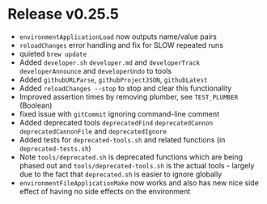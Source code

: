 # Release v0.25.5

- `environmentApplicationLoad` now outputs name/value pairs
- `reloadChanges` error handling and fix for SLOW repeated runs
- quieted `brew update`
- Added `developer.sh` `developer.md` and `developerTrack` `developerAnnounce` and `developerUndo` to tools
- Added `githubURLParse`, `githubProjectJSON`, `githubLatest`
- Added `reloadChanges --stop` to stop and clear this functionality
- Improved assertion times by removing plumber, see `TEST_PLUMBER` (Boolean)
- fixed issue with `gitCommit` ignoring command-line comment
- Added deprecated tools `deprecatedFind` `deprecatedCannon` `deprecatedCannonFile` and `deprecatedIgnore`
- Added tests for `deprecated-tools.sh` and related functions (in `deprecated-tests.sh`)
- Note `tools/deprecated.sh` is deprecated functions which are being phased out and `tools/deprecated-tools.sh` is the actual tools - largely due to the fact that `deprecated.sh` is easier to ignore globally
- `environmentFileApplicationMake` now works and also has new nice side effect of having no side effects on the environment
